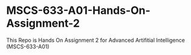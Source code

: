 # MSCS-633-A01-Hands-On-Assignment-2
This Repo is Hands On Assignment 2 for Advanced Artifitial Intelligence (MSCS-633-A01)
